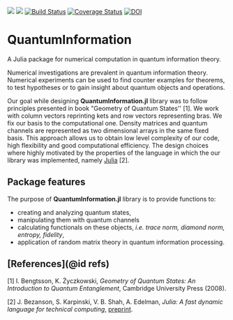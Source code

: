 [![](https://img.shields.io/badge/docs-stable-green.svg)](https://zksi.github.io/QuantumInformation.jl/dev)
[![](https://img.shields.io/badge/docs-latest-green.svg)](https://zksi.github.io/QuantumInformation.jl/latest)
[![Build Status](https://travis-ci.org/ZKSI/QuantumInformation.jl.svg?branch=master)](https://travis-ci.org/ZKSI/QuantumInformation.jl)
[![Coverage Status](https://coveralls.io/repos/github/ZKSI/QuantumInformation.jl/badge.svg?branch=master)](https://coveralls.io/github/ZKSI/QuantumInformation.jl?branch=master)
[![DOI](https://zenodo.org/badge/23916883.svg)](https://zenodo.org/badge/latestdoi/23916883)
# QuantumInformation

A Julia package for numerical computation in quantum information theory.

Numerical investigations are prevalent in quantum information theory. Numerical experiments can be used to find counter examples for theorems, to test hypotheses or to gain insight about quantum objects and operations.

Our goal while designing **QuantumInformation.jl** library was to follow principles presented in book "Geometry of Quantum States'' [1]. We work with column vectors reprinting kets and row vectors representing bras. We fix our basis to the computational one. Density matrices and quantum channels are represented as two dimensional arrays in the same fixed basis. This approach allows us to obtain low level complexity of our code, high flexibility and good computational efficiency. The design choices where highly motivated by the properties of the language in which the our library was implemented, namely
[Julia](https://julialang.org/) [2].

## Package features
The purpose of **QuantumInformation.jl** library is to provide
functions to:
* creating and analyzing quantum
states,
* manipulating them with quantum channels
* calculating functionals on these objects, *i.e. trace norm, diamond norm, entropy, fidelity*,
* application of random matrix theory in quantum
information processing.

## [References](@id refs)

[1] I. Bengtsson, K. Życzkowski, *Geometry of Quantum States: An Introduction to Quantum Entanglement*, Cambridge University Press (2008).

[2] J. Bezanson, S. Karpinski, V. B. Shah, A. Edelman, *Julia: A fast dynamic language for technical computing*,
[preprint](https://arxiv.org/pdf/1209.5145.pdf).
